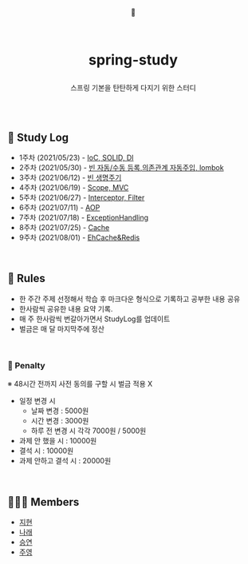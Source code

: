 
<p align='center'> 🚀 </p>

<br/>

# <p align='center'> spring-study</p>

<p align='center'>스프링 기본을 탄탄하게 다지기 위한 스터디 </p>

<br/>
<br/>

## 📆 Study Log

- 1주차 (2021/05/23) - [IoC, SOLID, DI](./2021-05-23/SOLID-IoC-DI.md)
- 2주차 (2021/05/30) - [빈 자동/수동 등록,의존관계 자동주입, lombok](./2021-05-30/Spring-Bean-Autowired.md)
- 3주차 (2021/06/12) - [빈 생명주기](./2021-06-12/Spring-Bean-Life-Cycle.md)
- 4주차 (2021/06/19) - [Scope, MVC](./2021-06-19/spring-mvc-scope.md)
- 5주차 (2021/06/27) - [Interceptor, Filter](./2021-06-27/Filter-Interceptor.md)
- 6주차 (2021/07/11) - [AOP](./2021-07-11/Aop.md)
- 7주차 (2021/07/18) - [ExceptionHandling](./2021-07-18/ExceptionHandling.md)
- 8주차 (2021/07/25) - [Cache](./2021-07-25/cache.md)
- 9주차 (2021/08/01) - [EhCache&Redis]()


<br/>

## 📌 Rules
- 한 주간 주제 선정해서 학습 후 마크다운 형식으로 기록하고 공부한 내용 공유
- 한사람씩 공유한 내용 요약 기록.
- 매 주 한사람씩 번갈아가면서 StudyLog를 업데이트
- 벌금은 매 달 마지막주에 정산  

<br/>

### 💸 Penalty
※ 48시간 전까지 사전 동의를 구할 시 벌금 적용 X
- 일정 변경 시 
    - 날짜 변경 : 5000원 
    - 시간 변경 : 3000원 
    - 하루 전 변경 시 각각 7000원 / 5000원
- 과제 안 했을 시 : 10000원  
- 결석 시 : 10000원
- 과제 안하고 결석 시 : 20000원


<br/>

##  👩🏻‍💻 Members
- [지현](https://github.com/choejee)
- [나래](https://github.com/mumblecoder)
- [승연](https://github.com/ssyoni)
- [주영](https://github.com/pamyferret)


